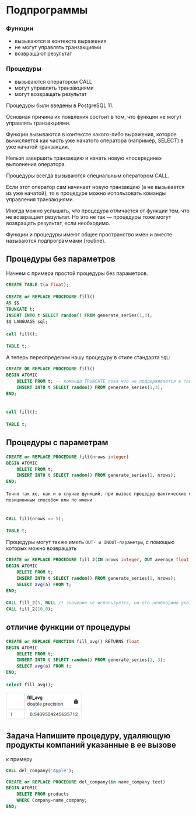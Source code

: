 
# Подпрограммы

### Функции

* вызываются в контексте выражения
* не могут управлять транзакциями
* возвращают результат

###  Процедуры

* вызываются оператором CALL
* могут управлять транзакциями
* могут возвращать результат


Процедуры были введены в PostgreSQL 11.

Основная причина их появления состоит в том, что функции не могут управлять транзакциями. 

Функции вызываются в контексте какого-либо выражения, которое вычисляется как часть уже начатого оператора
(например, SELECT) в уже начатой транзакции. 

Нельзя завершить транзакцию и начать новую «посередине» выполнения оператора.

Процедуры всегда вызываются специальным оператором CALL.

Если этот оператор сам начинает новую транзакцию (а не вызывается из уже начатой), то в процедуре можно использовать команды управления транзакциями.


Иногда можно услышать, что процедура отличается от функции тем, что не возвращает результат. 
Но это не так — процедуры тоже могут возвращать результат, если необходимо.

Функции и процедуры имеют общее пространство имен и вместе называются подпрограммами (routine).

## Процедуры без параметров


Начнем с примера простой процедуры без параметров.

```sql
CREATE TABLE t(a float);

CREATE or REPLACE PROCEDURE fill()
AS $$
TRUNCATE t;
INSERT INTO t SELECT random() FROM generate_series(1,3);
$$ LANGUAGE sql;

call fill();

TABLE t;
```


А теперь переопределим нашу процедуру в стиле стандарта `SQL`:

```sql
CREATE OR REPLACE PROCEDURE fill()
BEGIN ATOMIC
    DELETE FROM t; -- команда TRUNCATE пока что не поддерживается в таких подпрограммах
    INSERT INTO t SELECT random() FROM generate_series(1,3);
END;


call fill();

TABLE t;
```




## Процедуры с параметрам

```sql
CREATE or REPLACE PROCEDURE fill(nrows integer)
BEGIN ATOMIC
	DELETE FROM t;
	INSERT INTO t SELECT random() FROM generate_series(1, nrows);
END;

Точно так же, как и в случае функций, при вызове процедур фактические параметры можно передавать
позиционным способом или по имени


CALL fill(nrows => 5);

TABLE t;

```


Процедуры могут также иметь `OUT- и INOUT-параметры`, с помощью которых можно возвращать


```sql
CREATE or REPLACE PROCEDURE fill_2(IN nrows integer, OUT average float)
BEGIN ATOMIC
	DELETE FROM t;
	INSERT INTO t SELECT random() FROM generate_series(1, nrows);
	SELECT avg(a) FROM t; 
END;

CALL fill_2(5, NULL /* значение не используется, но его необходимо указать*/);
CALL fill_2(10,0);

```



## отличие функции от процедуры

```sql
CREATE or REPLACE FUNCTION fill_avg() RETURNS float
BEGIN ATOMIC
	DELETE FROM t;
	INSERT INTO t SELECT random() FROM generate_series(1, 3);
	SELECT avg(a) FROM t;
END;

select fill_avg();
```

![alt text](img2/image-11.png)


## Задача Напишите процедуру, удаляющую продукты компаний указанные в ее вызове

к примеру 

```sql
CALL del_company('Apple');
```


```sql
CREATE or REPLACE PROCEDURE del_company(in name_company text)
BEGIN ATOMIC
	DELETE FROM products
	WHERE Company=name_company;	
END;


```